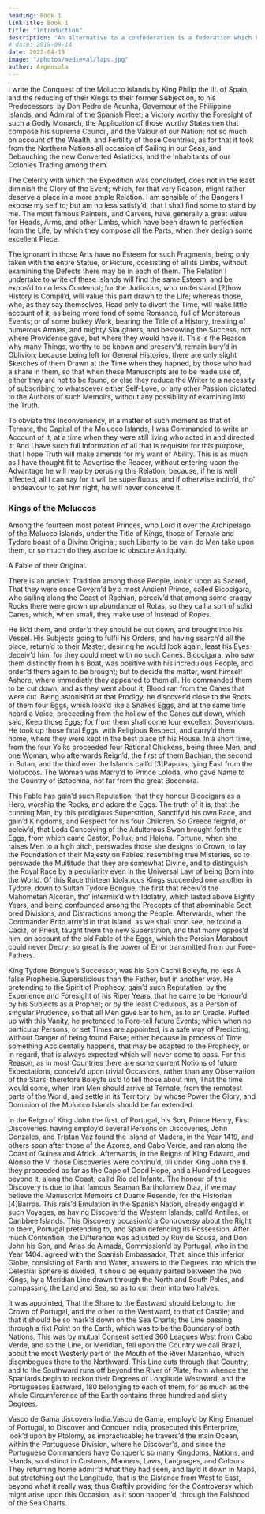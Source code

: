 ```yaml
---
heading: Book 1
linkTitle: Book 1
title: "Introduction"
description: "An alternative to a confederation is a federation which has a central ruler and legal system, making it stronger. Examples are the Dutch Republic (United Provinces) and the United States."
# date: 2019-09-14
date: 2022-04-19
image: "/photos/medieval/lapu.jpg"
author: Argensola
---
```




I write the Conquest of the Molucco Islands by King Philip the III. of Spain, and the reducing of their Kings to their former Subjection, to his Predecessors, by Don Pedro de Acunha, Governour of the Philippine Islands, and Admiral of the Spanish Fleet; a Victory worthy the Foresight of such a Godly Monarch, the Application of those worthy Statesmen that compose his supreme Council, and the Valour of our Nation; not so much on account of the Wealth, and Fertility of those Countries, as for that it took from the Northern Nations all occasion of Sailing in our Seas, and Debauching the new Converted Asiaticks, and the Inhabitants of our Colonies Trading among them. 

The Celerity with which the Expedition was concluded, does not in the least diminish the Glory of the Event; which, for that very Reason, might rather deserve a place in a more ample Relation. I am sensible of the Dangers I expose my self to; but am no less satisfy’d, that I shall find some to stand by me. The most famous Painters, and Carvers, have generally a great value for Heads, Arms, and other Limbs, which have been drawn to perfection from the Life, by which they compose all the Parts, when they design some excellent Piece. 

The ignorant in those Arts have no Esteem for such Fragments, being only taken with the entire Statue, or Picture, consisting of all its Limbs, without examining the Defects there may be in each of them. The Relation I undertake to write of these Islands will find the same Esteem, and be expos’d to no less Contempt; for the Judicious, who understand [2]how History is Compil’d, will value this part drawn to the Life; whereas those, who, as they say themselves, Read only to divert the Time, will make little account of it, as being more fond of some Romance, full of Monsterous Events; or of some bulkey Work, bearing the Title of a History, treating of numerous Armies, and mighty Slaughters, and bestowing the Success, not where Providence gave, but where they would have it. This is the Reason why many Things, worthy to be known and preserv’d, remain bury’d in Oblivion; because being left for General Histories, there are only slight Sketches of them Drawn at the Time when they hapned, by those who had a share in them, so that when these Manuscripts are to be made use of, either they are not to be found, or else they reduce the Writer to a necessity of subscribing to whatsoever either Self-Love, or any other Passion dictated to the Authors of such Memoirs, without any possibility of examining into the Truth.

To obviate this Inconveniency, in a matter of such moment as that of Ternate, the Capital of the Molucco Islands, I was Commanded to write an Account of it, at a time when they were still living who acted in and directed it: And I have such full Information of all that is requisite for this purpose, that I hope Truth will make amends for my want of Ability. This is as much as I have thought fit to Advertise the Reader, without entering upon the Advantage he will reap by perusing this Relation; because, if he is well affected, all I can say for it will be superfluous; and if otherwise inclin’d, tho’ I endeavour to set him right, he will never conceive it.


### Kings of the Moluccos

Among the fourteen most potent Princes, who Lord it over the Archipelago of the Molucco Islands, under the Title of Kings, those of Ternate and Tydore boast of a Divine Original; such Liberty to be vain do Men take upon them, or so much do they ascribe to obscure Antiquity. 

A Fable of their Original.

There is an ancient Tradition among those People, look’d upon as Sacred, That they were once Govern’d by a most Ancient Prince, called Bicocigara, who sailing along the Coast of Rachian, perceiv’d that among some craggy Rocks there were grown up abundance of Rotas, so they call a sort of solid Canes, which, when small, they make use of instead of Ropes.

He lik’d them, and order’d they should be cut down, and brought into his Vessel. His Subjects going to fulfil his Orders, and having search’d all the place, return’d to their Master, desiring he would look again, least his Eyes deceiv’d him, for they could meet with no such Canes. Bicocigara, who saw them distinctly from his Boat, was positive with his incredulous People, and order’d them again to be brought; but to decide the matter, went himself Ashore, where immediatly they appeared to them all. He commanded them to be cut down, and as they went about it, Blood ran from the Canes that were cut. Being astonish’d at that Prodigy, he discover’d close to the Roots of them four Eggs, which look’d like a Snakes Eggs, and at the same time heard a Voice, proceeding from the hollow of the Canes cut down, which said, Keep those Eggs; for from them shall come four excellent Governours. He took up those fatal Eggs, with Religious Respect, and carry’d them home, where they were kept in the best place of his House. In a short time, from the four Yolks proceeded four Rational Chickens, being three Men, and one Woman, who afterwards Reign’d, the first of them Bachian, the second in Butan, and the third over the Islands call’d [3]Papuas, lying East from the Moluccos. The Woman was Marry’d to Prince Loloda, who gave Name to the Country of Batochina, not far from the great Boconora.

This Fable has gain’d such Reputation, that they honour Bicocigara as a Hero, worship the Rocks, and adore the Eggs. The truth of it is, that the cunning Man, by this prodigious Superstition, Sanctify’d his own Race, and gain’d Kingdoms, and Respect for his four Children. So Greece feign’d, or beleiv’d, that Leda Conceiving of the Adulterous Swan brought forth the Eggs, from which came Castor, Pollux, and Helena. Fortune, when she raises Men to a high pitch, perswades those she designs to Crown, to lay the Foundation of their Majesty on Fables, resembling true Misteries, so to perswade the Multitude that they are somewhat Divine, and to distinguish the Royal Race by a peculiarity even in the Universal Law of being Born into the World. Of this Race thirteen Idolatrous Kings succeeded one another in Tydore, down to Sultan Tydore Bongue, the first that receiv’d the Mahometan Alcoran, tho’ intermix’d with Idolatry, which lasted above Eighty Years, and being confounded among the Precepts of that abominable Sect, bred Divisions, and Distractions among the People. Afterwards, when the Commander Brito arriv’d in that Island, as we shall soon see, he found a Caciz, or Priest, taught them the new Superstition, and that many oppos’d him, on account of the old Fable of the Eggs, which the Persian Morabout could never Decry; so great is the power of Error transmitted from our Fore-Fathers.

King Tydore Bongue’s Successor, was his Son Cachil Boleyfe, no less A false Prophesie.Supersticious than the Father, but in another way. He pretending to the Spirit of Prophecy, gain’d such Reputation, by the Experience and Foresight of his Riper Years, that he came to be Honour’d by his Subjects as a Prophet; or by the least Credulous, as a Person of singular Prudence, so that all Men gave Ear to him, as to an Oracle. Puffed up with this Vanity, he pretended to Fore-tell future Events; which when no particular Persons, or set Times are appointed, is a safe way of Predicting, without Danger of being found False; either because in process of Time something Accidentally happens, that may be adapted to the Prophecy, or in regard, that is always expected which will never come to pass. For this Reason, as in most Countries there are some current Notions of future Expectations, conceiv’d upon trivial Occasions, rather than any Observation of the Stars; therefore Boleyfe us’d to tell those about him, That the time would come, when Iron Men should arrive at Ternate, from the remotest parts of the World, and settle in its Territory; by whose Power the Glory, and Dominion of the Molucco Islands should be far extended.

In the Reign of King John the first, of Portugal, his Son, Prince Henry, First Discoveries. having employ’d several Persons on Discoveries, John Gonzales, and Tristan Vaz found the Island of Madera, in the Year 1419, and others soon after those of the Azores, and Cabo Verde, and ran along the Coast of Guinea and Africk. Afterwards, in the Reigns of King Edward, and Alonso the V. those Discoveries were continu’d, till under King John the II. they proceeded as far as the Cape of Good Hope, and a Hundred Leagues beyond it, along the Coast, call’d Rio del Infante. The honour of this Discovery is due to that famous Seaman Bartholomew Diaz, if we may believe the Manuscript Memoirs of Duarte Resende, for the Historian [4]Barros. This rais’d Emulation in the Spanish Nation, already engag’d in such Voyages, as having Discover’d the Western Islands, call’d Antilles, or Caribbee Islands. This Discovery occasion’d a Controversy about the Right to them, Portugal pretending to, and Spain defending its Possession. After much Contention, the Difference was adjusted by Ruy de Sousa, and Don John his Son, and Arias de Almada, Commission’d by Portugal, who in the Year 1404. agreed with the Spanish Embassador, That, since this inferior Globe, consisting of Earth and Water, answers to the Degrees into which the Celestial Sphere is divided, it should be equally parted between the two Kings, by a Meridian Line drawn through the North and South Poles, and compassing the Land and Sea, so as to cut them into two halves.

It was appointed, That the Share to the Eastward should belong to the Crown of Portugal, and the other to the Westward, to that of Castile; and that it should be so mark’d down on the Sea Charts; the Line passing through a fixt Point on the Earth, which was to be the Boundary of both Nations. This was by mutual Consent settled 360 Leagues West from Cabo Verde, and so the Line, or Meridian, fell upon the Country we call Brazil, about the most Westerly part of the Mouth of the River Maranhao, which disembogues there to the Northward. This Line cuts through that Country, and to the Southward runs off beyond the River of Plate, from whence the Spaniards begin to reckon their Degrees of Longitude Westward, and the Portugueses Eastward, 180 belonging to each of them, for as much as the whole Circumference of the Earth contains three hundred and sixty Degrees.

Vasco de Gama discovers India.Vasco de Gama, employ’d by King Emanuel of Portugal, to Discover and Conquer India, prosecuted this Enterprize, look’d upon by Ptolomy, as impracticable; he travers’d the main Ocean, within the Portuguese Division, where he Discover’d, and since the Portuguese Commanders have Conquer’d so many Kingdoms, Nations, and Islands, so distinct in Customs, Manners, Laws, Languages, and Colours. They returning home admir’d what they had seen, and lay’d it down in Maps, but stretching out the Longitude, that is the Distance from West to East, beyond what it really was; thus Craftily providing for the Controversy which might arise upon this Occasion, as it soon happen’d, through the Falshood of the Sea Charts.


